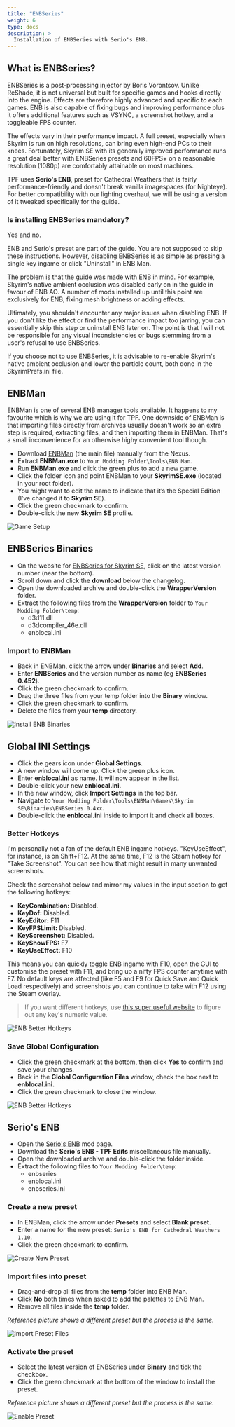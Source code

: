 ```yaml
---
title: "ENBSeries"
weight: 6
type: docs
description: >
  Installation of ENBSeries with Serio's ENB.
---
```


## What is ENBSeries?

ENBSeries is a post-processing injector by Boris Vorontsov. Unlike ReShade, it is not universal but built for specific games and hooks directly into the engine. Effects are therefore highly advanced and specific to each games. ENB is also capable of fixing bugs and improving performance plus it offers additional features such as VSYNC, a screenshot hotkey, and a toggleable FPS counter.

The effects vary in their performance impact. A full preset, especially when Skyrim is run on high resolutions, can bring even high-end PCs to their knees. Fortunately, Skyrim SE with its generally improved performance runs a great deal better with ENBSeries presets and 60FPS+ on a reasonable resolution (1080p) are comfortably attainable on most machines.

TPF uses **Serio's ENB**, preset for Cathedral Weathers that is fairly performance-friendly and doesn't break vanilla imagespaces (for Nighteye). For better compatibility with our lighting overhaul, we will be using a version of it tweaked specifically for the guide.

### Is installing ENBSeries mandatory?

Yes and no.

ENB and Serio's preset are part of the guide. You are not supposed to skip these instructions. However, disabling ENBSeries is as simple as pressing a single key ingame or click "Uninstall" in ENB Man.

The problem is that the guide was made with ENB in mind. For example, Skyrim's native ambient occlusion was disabled early on in the guide in favour of ENB AO. A number of mods installed up until this point are exclusively for ENB, fixing mesh brightness or adding effects.

Ultimately, you shouldn't encounter any major issues when disabling ENB. If you don't like the effect or find the performance impact too jarring, you can essentially skip this step or uninstall ENB later on. The point is that I will not be responsible for any visual inconsistencies or bugs stemming from a user's refusal to use ENBSeries.

If you choose not to use ENBSeries, it is advisable to re-enable Skyrim's native ambient occlusion and lower the particle count, both done in the SkyrimPrefs.ini file.

## ENBMan

ENBMan is one of several ENB manager tools available. It happens to my favourite which is why we are using it for TPF. One downside of ENBMan is that importing files directly from archives usually doesn't work so an extra step is required, extracting files, and then importing them in ENBMan. That's a small inconvenience for an otherwise highy convenient tool though.

- Download [ENBMan](https://www.nexusmods.com/skyrim/mods/57620?tab=files) (the main file) manually from the Nexus.
- Extract **ENBMan.exe** to `Your Modding Folder\Tools\ENB Man`.
- Run **ENBMan.exe** and click the green plus to add a new game.
- Click the folder icon and point ENBMan to your **SkyrimSE.exe** (located in your root folder).
- You might want to edit the name to indicate that it’s the Special Edition (I’ve changed it to **Skyrim SE**).
- Click the green checkmark to confirm.
- Double-click the new **Skyrim SE** profile.

![Game Setup](/Pictures/skyrim-se/finalisation/enb-game-setup.png)

## ENBSeries Binaries

* On the website for [ENBSeries for Skyrim SE](http://enbdev.com/download_mod_tesskyrimse.htm), click on the latest version number (near the bottom).
* Scroll down and click the **download** below the changelog.
* Open the downloaded archive and double-click the **WrapperVersion** folder.
* Extract the following files from the **WrapperVersion** folder to `Your Modding Folder\temp`:
  * d3d11.dll
  * d3dcompiler_46e.dll
  * enblocal.ini

### Import to ENBMan

* Back in ENBMan, click the arrow under **Binaries** and select **Add**.
* Enter **ENBSeries** and the version number as name (eg **ENBSeries 0.452**).
* Click the green checkmark to confirm.
* Drag the three files from your temp folder into the **Binary** window.
* Click the green checkmark to confirm.
* Delete the files from your **temp** directory.

![Install ENB Binaries](/Pictures/skyrim-se/finalisation/install-enb-binaries.png)

## Global INI Settings

* Click the gears icon under **Global Settings**.
* A new window will come up. Click the green plus icon.
* Enter **enblocal.ini** as name. It will now appear in the list.
* Double-click your new **enblocal.ini**.
* In the new window, click **Import Settings** in the top bar.
* Navigate to `Your Modding Folder\Tools\ENBMan\Games\Skyrim SE\Binaries\ENBSeries 0.4xx`.
* Double-click the **enblocal.ini** inside to import it and check all boxes.

### Better Hotkeys

I'm personally not a fan of the default ENB ingame hotkeys. "KeyUseEffect", for instance, is on Shift+F12. At the same time, F12 is the Steam hotkey for "Take Screenshot". You can see how that might result in many unwanted screenshots.

Check the screenshot below and mirror my values in the input section to get the following hotkeys:

- **KeyCombination:** Disabled.
- **KeyDof:** Disabled.
- **KeyEditor:** F11
- **KeyFPSLimit:** Disabled.
- **KeyScreenshot:** Disabled.
- **KeyShowFPS:** F7
- **KeyUseEffect:** F10

This means you can quickly toggle ENB ingame with F10, open the GUI to customise the preset with F11, and bring up a nifty FPS counter anytime with F7. No default keys are affected (like F5 and F9 for Quick Save and Quick Load respectively) and screenshots you can continue to take with F12 using the Steam overlay.

> If you want different hotkeys, use [this super useful website](https://keycode.info/) to figure out any key's numeric value.

![ENB Better Hotkeys](/Pictures/skyrim-se/finalisation/enb-better-hotkeys.png)

### Save Global Configuration

- Click the green checkmark at the bottom, then click **Yes** to confirm and save your changes.
- Back in the **Global Configuration Files** window, check the box next to **enblocal.ini.**
- Click the green checkmark to close the window.

![ENB Better Hotkeys](/Pictures/skyrim-se/finalisation/enb-global-ini.png)

## Serio's ENB

* Open the [Serio's ENB](https://www.nexusmods.com/skyrimspecialedition/mods/30506?tab=files) mod page.
* Download the **Serio's ENB - TPF Edits** miscellaneous file manually.
* Open the downloaded archive and double-click the folder inside.
* Extract the following files to `Your Modding Folder\temp`:
  * enbseries
  * enblocal.ini
  * enbseries.ini

### Create a new preset

* In ENBMan, click the arrow under **Presets** and select **Blank preset**.
* Enter a name for the new preset: `Serio's ENB for Cathedral Weathers 1.10`.
* Click the green checkmark to confirm.

![Create New Preset](/Pictures/skyrim-se/finalisation/create-new-preset.png)

### Import files into preset

* Drag-and-drop all files from the **temp** folder into ENB Man.
* Click **No** both times when asked to add the palettes to ENB Man.
* Remove all files inside the **temp** folder.

*Reference picture shows a different preset but the process is the same.*

![Import Preset Files](/Pictures/skyrim-se/finalisation/install-enb-preset.png)

### Activate the preset

* Select the latest version of ENBSeries under **Binary** and tick the checkbox.
* Click the green checkmark at the bottom of the window to install the preset.

*Reference picture shows a different preset but the process is the same.*

![Enable Preset](/Pictures/skyrim-se/finalisation/activate-enb-preset.png)